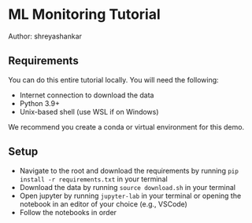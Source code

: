 # ML Monitoring Tutorial

Author: shreyashankar

## Requirements

You can do this entire tutorial locally. You will need the following:

* Internet connection to download the data
* Python 3.9+
* Unix-based shell (use WSL if on Windows)

We recommend you create a conda or virtual environment for this demo.

## Setup

* Navigate to the root and download the requirements by running `pip install -r requirements.txt` in your terminal
* Download the data by running `source download.sh` in your terminal
* Open jupyter by running `jupyter-lab` in your terminal or opening the notebook in an editor of your choice (e.g., VSCode)
* Follow the notebooks in order